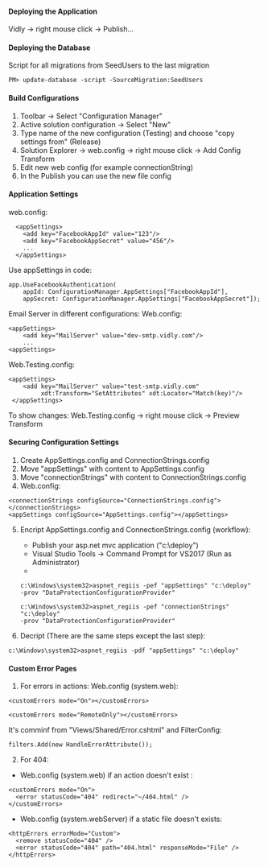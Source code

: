 ﻿#### Deploying the Application
Vidly -> right mouse click -> Publish...

#### Deploying the Database
Script for all migrations from SeedUsers to the last migration
```
PM> update-database -script -SourceMigration:SeedUsers
```

#### Build Configurations
1. Toolbar -> Select "Configuration Manager"
2. Active solution configuration -> Select "New"
3. Type name of the new configuration (Testing) and choose "copy settings from" (Release)
4. Solution Explorer -> web.config -> right mouse click -> Add Config Transform
5. Edit new web config (for example connectionString)
6. In the Publish you can use the new file config

#### Application Settings
web.config:
```
  <appSettings>
    <add key="FacebookAppId" value="123"/>
    <add key="FacebookAppSecret" value="456"/>
    ...
  </appSettings>
```
Use appSettings in code:
```
app.UseFacebookAuthentication(
	appId: ConfigurationManager.AppSettings["FacebookAppId"],
	appSecret: ConfigurationManager.AppSettings["FacebookAppSecret"]);
```

Email Server in different configurations:
Web.config:
```
<appSettings>
	<add key="MailServer" value="dev-smtp.vidly.com"/>
	...
<appSettings>
```
Web.Testing.config:
```
<appSettings>
	<add key="MailServer" value="test-smtp.vidly.com"
         xdt:Transform="SetAttributes" xdt:Locator="Match(key)"/>
 </appSettings>
```
To show changes:
Web.Testing.config -> right mouse click -> Preview Transform

#### Securing Configuration Settings
1. Create AppSettings.config and ConnectionStrings.config
2. Move "appSettings" with content to AppSettings.config
3. Move "connectionStrings" with content to ConnectionStrings.config
4. Web.config:
```
<connectionStrings configSource="ConnectionStrings.config"></connectionStrings>
<appSettings configSource="AppSettings.config"></appSettings>
```
5. Encript AppSettings.config and ConnectionStrings.config (workflow):
	- Publish your asp.net mvc application ("c:\deploy")
	- Visual Studio Tools -> Command Prompt for VS2017 (Run as Administrator)
	- 
	```
	c:\Windows\system32>aspnet_regiis -pef "appSettings" "c:\deploy" 
	-prov "DataProtectionConfigurationProvider"
	```
	```
	c:\Windows\system32>aspnet_regiis -pef "connectionStrings" "c:\deploy" 
	-prov "DataProtectionConfigurationProvider"
	```

6. Decript (There are the same steps except the last step):
```
c:\Windows\system32>aspnet_regiis -pdf "appSettings" "c:\deploy"
```

#### Custom Error Pages
1. For errors in actions:
Web.config (system.web):
```
<customErrors mode="On"></customErrors>
```
```
<customErrors mode="RemoteOnly"></customErrors>
```

It's comminf from "Views/Shared/Error.cshtml" and FilterConfig:
```
filters.Add(new HandleErrorAttribute());
```

2. For 404:  
- Web.config (system.web) if an action doesn't exist :
```
<customErrors mode="On">
  <error statusCode="404" redirect="~/404.html" />
</customErrors>
```

- Web.config (system.webServer) if a static file doesn't exists:
```
<httpErrors errorMode="Custom">
  <remove statusCode="404" />
  <error statusCode="404" path="404.html" responseMode="File" />
</httpErrors>
```

